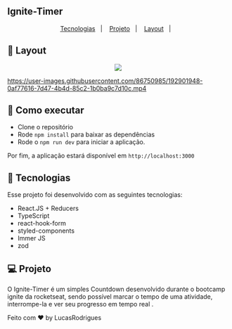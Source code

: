 
## Ignite-Timer

<p align="center">
  <a href="#-tecnologias">Tecnologias</a>&nbsp;&nbsp;&nbsp;|&nbsp;&nbsp;&nbsp;
  <a href="#-projeto">Projeto</a>&nbsp;&nbsp;&nbsp;|&nbsp;&nbsp;&nbsp;
  <a href="#-layout">Layout</a>&nbsp;&nbsp;&nbsp;|&nbsp;&nbsp;&nbsp;
  
</p>


## 🔖 Layout

<p align="center">

 <img src="https://user-images.githubusercontent.com/86750985/189981723-790ca252-8e8a-4c40-9152-0072c3f6588e.png">

</p>
<p align="center">


https://user-images.githubusercontent.com/86750985/192901948-0af77616-7d47-4b4d-85c2-1b0ba9c7d10c.mp4



 

</p>

<p>
  
## 🚀 Como executar

- Clone o repositório
- Rode `npm install` para baixar as dependências
- Rode o `npm run dev` para iniciar a aplicação.

Por fim, a aplicação estará disponível em `http://localhost:3000`
  
  
</p>


## 🚀 Tecnologias

Esse projeto foi desenvolvido com as seguintes tecnologias:

- React.JS + Reducers
- TypeScript
- react-hook-form
- styled-components
- Immer JS
- zod


## 💻 Projeto

O Ignite-Timer é um simples Countdown desenvolvido durante o bootcamp ignite da rocketseat, sendo possível marcar o tempo de uma atividade, interrompe-la e ver seu progresso em tempo real  .





Feito com ♥ by LucasRodrigues
